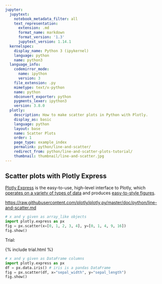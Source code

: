 ```yaml
---
jupyter:
  jupytext:
    notebook_metadata_filter: all
    text_representation:
      extension: .md
      format_name: markdown
      format_version: '1.3'
      jupytext_version: 1.14.1
  kernelspec:
    display_name: Python 3 (ipykernel)
    language: python
    name: python3
  language_info:
    codemirror_mode:
      name: ipython
      version: 3
    file_extension: .py
    mimetype: text/x-python
    name: python
    nbconvert_exporter: python
    pygments_lexer: ipython3
    version: 3.8.0
  plotly:
    description: How to make scatter plots in Python with Plotly.
    display_as: basic
    language: python
    layout: base
    name: Scatter Plots
    order: 1
    page_type: example_index
    permalink: python/line-and-scatter/
    redirect_from: python/line-and-scatter-plots-tutorial/
    thumbnail: thumbnail/line-and-scatter.jpg
---
```


## Scatter plots with Plotly Express

[Plotly Express](/python/plotly-express/) is the easy-to-use, high-level interface to Plotly, which [operates on a variety of types of data](/python/px-arguments/) and produces [easy-to-style figures](/python/styling-plotly-express/).

https://raw.githubusercontent.com/plotly/plotly.py/master/doc/python/line-and-scatter.md


```python
# x and y given as array_like objects
import plotly.express as px
fig = px.scatter(x=[0, 1, 2, 3, 4], y=[0, 1, 4, 9, 16])
fig.show()
```

Trial:

{% include trial.html %}


```python
# x and y given as DataFrame columns
import plotly.express as px
df = px.data.iris() # iris is a pandas DataFrame
fig = px.scatter(df, x="sepal_width", y="sepal_length")
fig.show()
```